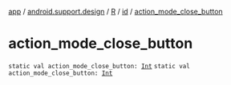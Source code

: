 [app](../../../index.md) / [android.support.design](../../index.md) / [R](../index.md) / [id](index.md) / [action_mode_close_button](.)

# action_mode_close_button

`static val action_mode_close_button: `[`Int`](https://kotlinlang.org/api/latest/jvm/stdlib/kotlin/-int/index.html)
`static val action_mode_close_button: `[`Int`](https://kotlinlang.org/api/latest/jvm/stdlib/kotlin/-int/index.html)